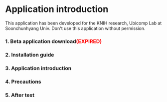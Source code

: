 # Application introduction
This application has been developed for the KNIH research, Ubicomp Lab at Soonchunhyang Univ.
Don't use this application without permission.

### 1. Beta application download<span style="color:red">(EXPIRED)</span>

### 2. Installation guide

### 3. Application introduction

### 4. Precautions

### 5. After test
